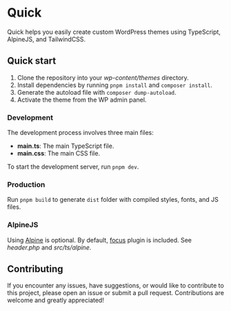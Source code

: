 # Quick

Quick helps you easily create custom WordPress themes using TypeScript, AlpineJS, and TailwindCSS.

## Quick start

1. Clone the repository into your _wp-content/themes_ directory.
2. Install dependencies by running `pnpm install` and `composer install`.
3. Generate the autoload file with `composer dump-autoload`.
4. Activate the theme from the WP admin panel.

### Development

The development process involves three main files:

- **main.ts**: The main TypeScript file.
- **main.css**: The main CSS file.

To start the development server, run `pnpm dev`.

### Production

Run `pnpm build` to generate `dist` folder with compiled styles, fonts, and JS files.

### AlpineJS

Using [Alpine](https://github.com/alpinejs/alpine) is optional. By default, [focus](https://alpinejs.dev/plugins/focus) plugin is included. See _header.php_ and _src/ts/alpine_.

## Contributing

If you encounter any issues, have suggestions, or would like to contribute to this project, please open an issue or submit a pull request. Contributions are welcome and greatly appreciated!
